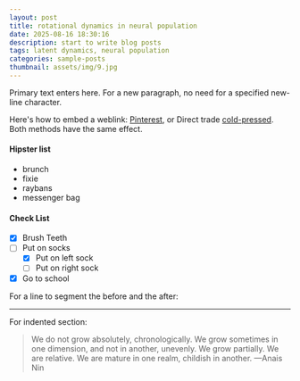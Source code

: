 ```yaml
---
layout: post
title: rotational dynamics in neural population
date: 2025-08-16 18:30:16
description: start to write blog posts
tags: latent dynamics, neural population
categories: sample-posts
thumbnail: assets/img/9.jpg
---
```


Primary text enters here. For a new paragraph, no need for a specified new-line character.

Here's how to embed a weblink: [Pinterest](https://www.pinterest.com), or Direct trade <a href="https://en.wikipedia.org/wiki/Cold-pressed_juice">cold-pressed</a>. Both methods have the same effect.

#### Hipster list

- brunch
- fixie
- raybans
- messenger bag

#### Check List

- [x] Brush Teeth
- [ ] Put on socks
  - [x] Put on left sock
  - [ ] Put on right sock
- [x] Go to school

For a line to segment the before and the after:
<hr>

For indented section:
> We do not grow absolutely, chronologically. We grow sometimes in one dimension, and not in another, unevenly. We grow partially. We are relative. We are mature in one realm, childish in another.
> —Anais Nin









